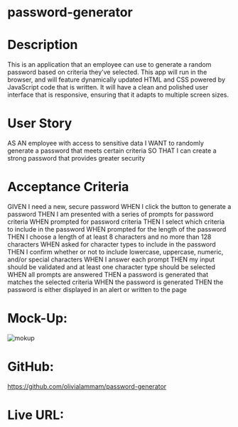 # password-generator

# Description
This is an application that an employee can use to generate a random password based on criteria they’ve selected. This app will run in the browser, and will feature dynamically updated HTML and CSS powered by JavaScript code that is written. It will have a clean and polished user interface that is responsive, ensuring that it adapts to multiple screen sizes.

# User Story
AS AN employee with access to sensitive data
I WANT to randomly generate a password that meets certain criteria
SO THAT I can create a strong password that provides greater security

# Acceptance Criteria
GIVEN I need a new, secure password
WHEN I click the button to generate a password
THEN I am presented with a series of prompts for password criteria
WHEN prompted for password criteria
THEN I select which criteria to include in the password
WHEN prompted for the length of the password
THEN I choose a length of at least 8 characters and no more than 128 characters
WHEN asked for character types to include in the password
THEN I confirm whether or not to include lowercase, uppercase, numeric, and/or special characters
WHEN I answer each prompt
THEN my input should be validated and at least one character type should be selected
WHEN all prompts are answered
THEN a password is generated that matches the selected criteria
WHEN the password is generated
THEN the password is either displayed in an alert or written to the page

# Mock-Up:
![mokup](https://user-images.githubusercontent.com/95842420/173277748-57a3a6ec-a26d-4e7d-ac4b-d3ef9b1f3bf0.png)

# GitHub:
https://github.com/olivialammam/password-generator

# Live URL:
